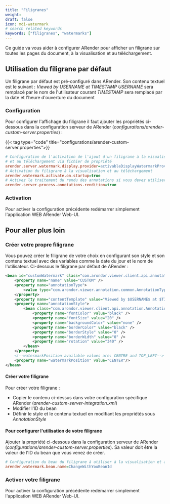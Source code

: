 ```yaml
---
title: "Filigranes"
weight:
draft: false
icon: mdi-watermark
# search related keywords
keywords: ["filigranes", "watermarks"]
---
```


Ce guide va vous aider à configurer ARender pour afficher un filigrane sur toutes les pages du document, à la visualisation et au téléchargement.

## Utilisation du filigrane par défaut

Un filigrane par défaut est pré-configuré dans ARender. Son contenu textuel est le suivant : *Viewed by $USERNAME$ at $TIMESTAMP$*
$USERNAME$ sera remplacé par le nom de l'utilisateur courant
$TIMESTAMP$ sera remplacé par la date et l'heure d'ouverture du document

### Configuration

Pour configurer l'affichage du filigrane il faut ajouter les propriétés ci-dessous dans la configuration serveur de ARender (*configurations/arender-custom-server.properties*) :

{{< tag type="code" title="configurations/arender-custom-server.properties">}}

```cfg
# Configuration de l'activation de l'ajout d'un filigrane à la visualisation
# et au téléchargement via fichier de propriété
arender.server.watermark.display.provider=activableDisplayWatermarkProvider
# Activation du filigrane à la visualisation et au téléchargement
arender.watermark.activate.on.startup=true
# Activez le traitement du rendu des annotations si vous devez utiliser la biffure ou le filigrane. Peut avoir un impact sur les performances si les annotations mettent du temps à être récupérées.
arender.server.process.annotations.rendition=true
```


### Activation

Pour activer la configuration précédente redémarrer simplement l'application WEB ARender Web-UI.

## Pour aller plus loin

### Créer votre propre filigrane

Vous pouvez créer le filigrane de votre choix en configurant son style et son contenu textuel avec des variables comme la date du jour et le nom de l'utilisateur.
Ci-dessous le filigrane par défaut de ARender :


```xml
<bean id="customWatermark" class="com.arondor.viewer.client.api.annotation.templates.AnnotationTemplate">
    <property name="name" value="CUSTOM" />
    <property name="annotationType">
        <value type="com.arondor.viewer.annotation.common.AnnotationType">Stamp</value>
    </property>
    <property name="contentTemplate" value="Viewed by $USERNAME$ at $TIMESTAMP$" />
    <property name="annotationStyle">
        <bean class="com.arondor.viewer.client.api.annotation.AnnotationStyle">
            <property name="fontColor" value="black" />
            <property name="fontSize" value="20" />
            <property name="backgroundColor" value="none" />
            <property name="borderColor" value="black" />
            <property name="borderStyle" value="0" />
            <property name="borderWidth" value="0" />
            <property name="rotation" value="340" />
        </bean>
    </property>
    <!--watermarkPosition available values are: CENTRE and TOP_LEFT-->
    <property name="watermarkPosition" value="CENTER"/>
</bean>
```


#### Créer votre filigrane

Pour créer votre filigrane :

- Copier le contenu ci-dessus dans votre configuration spécifique ARender (*arender-custom-server-integration.xml*)
- Modifier l'ID du bean
- Définir le style et le contenu textuel en modifiant les propriétés sous *AnnotationStyle*

#### Pour configurer l'utilisation de votre filigrane  

Ajouter la propriété ci-dessous dans la configuration serveur de ARender (*configurations/arender-custom-server.properties*).
Sa valeur doit être la valeur de l'ID du bean que vous venez de créer.


```cfg
# Configuration du bean du filigrane à utiliser à la visualisation et au téléchargement de document
arender.watermark.bean.name=ChangeWithYouBeanId
```


### Activer votre filigrane

Pour activer la configuration précédente redémarrer simplement l'application WEB ARender Web-UI.
